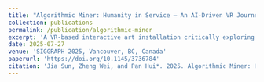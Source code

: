 ```yaml
---
title: "Algorithmic Miner: Humanity in Service – An AI-Driven VR Journey into Machine Logic"
collection: publications
permalink: /publication/algorithmic-miner
excerpt: 'A VR-based interactive art installation critically exploring data annotation labor in AI systems.'
date: 2025-07-27
venue: 'SIGGRAPH 2025, Vancouver, BC, Canada'
paperurl: 'https://doi.org/10.1145/3736784'
citation: 'Jia Sun, Zheng Wei, and Pan Hui*. 2025. Algorithmic Miner: Humanity in Service – An AI-Driven VR Journey into Machine Logic. In: Proceedings of the 52nd International Conference and Exhibition on Computer Graphics and Interactive Techniques. SIGGRAPH 2025, July 27–31, 2025, Vancouver, BC, Canada. (Accepted for publication and presentation.)'
---
```

